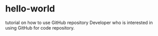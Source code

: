 # hello-world
tutorial on how to use GitHub repository
Developer who is interested in using GitHub for code repository.
